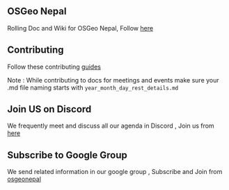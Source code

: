## OSGeo Nepal

Rolling Doc and Wiki for OSGeo Nepal, Follow [here](https://osgeonepal.github.io/rollingdoc/)

## Contributing

Follow these contributing [guides](./docs/CONTRIBUTING.md)

Note : While contributing to docs for meetings and events make sure your .md file naming starts with ```year_month_day_rest_details.md```

## Join US on Discord

We frequently meet and discuss all our agenda in Discord , Join us from [here](https://discord.gg/wAYsS5gE)

## Subscribe to Google Group

We send related information in our google group , Subscribe and Join from [osgeonepal](https://groups.google.com/g/osgeonepal)
